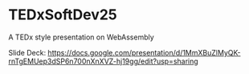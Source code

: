 # TEDxSoftDev25
A TEDx style presentation on WebAssembly

Slide Deck: https://docs.google.com/presentation/d/1MmXBuZlMyQK-rnTgEMUep3dSP6n700nXnXVZ-hj19gg/edit?usp=sharing 
